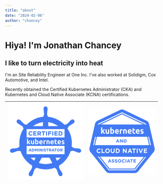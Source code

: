 ```yaml
---
title: "about"
date: "2024-02-06"
author: "chancey"
---
```


# Hiya! I'm Jonathan Chancey

## I like to turn electricity into heat

I'm an Site Reliability Engineer at One Inc. I've also worked at Solidigm, Cox Automotive, and Intel.

Recently obtained the Certified Kubernetes Administrator (CKA) and Kubernetes and Cloud Native Associate (KCNA) certifications.

| ![cka](../static/img/cka.png) | ![knca](../static/img/kcna.png) |
| ----------------------------- | ------------------------------- |
